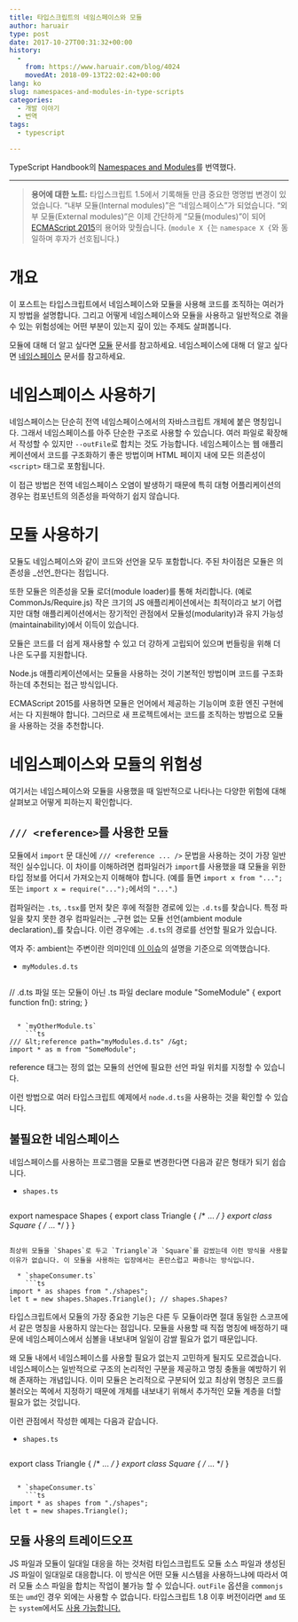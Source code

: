 ```yaml
---
title: 타입스크립트의 네임스페이스와 모듈
author: haruair
type: post
date: 2017-10-27T00:31:32+00:00
history:
  - 
    from: https://www.haruair.com/blog/4024
    movedAt: 2018-09-13T22:02:42+00:00
lang: ko
slug: namespaces-and-modules-in-type-scripts
categories:
  - 개발 이야기
  - 번역
tags:
  - typescript

---
```

TypeScript Handbook의 [Namespaces and Modules][1]를 번역했다.

* * *

> **용어에 대한 노트:** 타입스크립트 1.5에서 기록해둘 만큼 중요한 명명법 변경이 있었습니다. &#8220;내부 모듈(Internal modules)&#8221;은 &#8220;네임스페이스&#8221;가 되었습니다. &#8220;외부 모듈(External modules)&#8221;은 이제 간단하게 &#8220;모듈(modules)&#8221;이 되어 [ECMAScript 2015][2]의 용어와 맞췄습니다. (`module X {`는 `namespace X {`와 동일하며 후자가 선호됩니다.) 

# 개요

이 포스트는 타입스크립트에서 네임스페이스와 모듈을 사용해 코드를 조직하는 여러가지 방법을 설명합니다. 그리고 어떻게 네임스페이스와 모듈을 사용하고 일반적으로 겪을 수 있는 위험성에는 어떤 부분이 있는지 깊이 있는 주제도 살펴봅니다.

모듈에 대해 더 알고 싶다면 [모듈][3] 문서를 참고하세요. 네임스페이스에 대해 더 알고 싶다면 [네임스페이스][4] 문서를 참고하세요.

# 네임스페이스 사용하기

네임스페이스는 단순히 전역 네임스페이스에서의 자바스크립트 개체에 붙은 명칭입니다. 그래서 네임스페이스를 아주 단순한 구조로 사용할 수 있습니다. 여러 파일로 확장해서 작성할 수 있지만 `--outFile`로 합치는 것도 가능합니다. 네임스페이스는 웹 애플리케이션에서 코드를 구조화하기 좋은 방법이며 HTML 페이지 내에 모든 의존성이 `<script>` 태그로 포함됩니다.

이 접근 방법은 전역 네임스페이스 오염이 발생하기 때문에 특히 대형 어플리케이션의 경우는 컴포넌트의 의존성을 파악하기 쉽지 않습니다.

# 모듈 사용하기

모듈도 네임스페이스와 같이 코드와 선언을 모두 포함합니다. 주된 차이점은 모듈은 의존성을 _선언_한다는 점입니다.

또한 모듈은 의존성을 모듈 로더(module loader)를 통해 처리합니다. (예로 CommonJs/Require.js) 작은 크기의 JS 애플리케이션에서는 최적이라고 보기 어렵지만 대형 애플리케이션에서는 장기적인 관점에서 모듈성(modularity)과 유지 가능성(maintainability)에서 이득이 있습니다.
  
모듈은 코드를 더 쉽게 재사용할 수 있고 더 강하게 고립되어 있으며 번들링을 위해 더 나은 도구를 지원합니다.

Node.js 애플리케이션에서는 모듈을 사용하는 것이 기본적인 방법이며 코드를 구조화하는데 추천되는 접근 방식입니다.

ECMAScript 2015를 사용하면 모듈은 언어에서 제공하는 기능이며 호환 엔진 구현에서는 다 지원해야 합니다. 그러므로 새 프로젝트에서는 코드를 조직하는 방법으로 모듈을 사용하는 것을 추천합니다.

# 네임스페이스와 모듈의 위험성

여기서는 네임스페이스와 모듈을 사용했을 때 일반적으로 나타나는 다양한 위험에 대해 살펴보고 어떻게 피하는지 확인합니다.

## `/// <reference>`를 사용한 모듈

모듈에서 `import` 문 대신에 `/// <reference ... />` 문법을 사용하는 것이 가장 일반적인 실수입니다. 이 차이를 이해하려면 컴파일러가 `import`를 사용했을 떄 모듈을 위한 타입 정보를 어디서 가져오는지 이해해야 합니다. (예를 들면 `import x from "...";` 또는 `import x = require("...");`에서의 `"..."`.)

컴파일러는 `.ts`, `.tsx`를 먼저 찾은 후에 적절한 경로에 있는 `.d.ts`를 찾습니다. 특정 파일을 찾지 못한 경우 컴파일러는 _구현 없는 모듈 선언(ambient module declaration)_를 찾습니다. 이런 경우에는 `.d.ts`의 경로를 선언할 필요가 있습니다.

역자 주: ambient는 주변이란 의미인데 [이 이슈][5]의 설명을 기준으로 의역했습니다.

  * `myModules.d.ts` 
    ```ts
// .d.ts 파일 또는 모듈이 아닌 .ts 파일
declare module "SomeModule" {
  export function fn(): string;
}
```

  * `myOtherModule.ts` 
    ```ts
/// &lt;reference path="myModules.d.ts" /&gt;
import * as m from "SomeModule";
```

reference 태그는 정의 없는 모듈의 선언에 필요한 선언 파일 위치를 지정할 수 있습니다.
  
이런 방법으로 여러 타입스크립트 예제에서 `node.d.ts`을 사용하는 것을 확인할 수 있습니다.

## 불필요한 네임스페이스

네임스페이스를 사용하는 프로그램을 모듈로 변경한다면 다음과 같은 형태가 되기 쉽습니다.

  * `shapes.ts` 
    ```ts
export namespace Shapes {
  export class Triangle { /* ... */ }
  export class Square { /* ... */ }
}
```

최상위 모듈을 `Shapes`로 두고 `Triangle`과 `Square`를 감쌌는데 이런 방식을 사용할 이유가 없습니다. 이 모듈을 사용하는 입장에서는 혼란스럽고 짜증나는 방식입니다.

  * `shapeConsumer.ts` 
    ```ts
import * as shapes from "./shapes";
let t = new shapes.Shapes.Triangle(); // shapes.Shapes?
```

타입스크립트에서 모듈의 가장 중요한 기능은 다른 두 모듈이라면 절대 동일한 스코프에서 같은 명칭을 사용하지 않는다는 점입니다. 모듈을 사용할 때 직접 명칭에 배정하기 때문에 네임스페이스에서 심볼을 내보내며 일일이 감쌀 필요가 없기 때문입니다.

왜 모듈 내에서 네임스페이스를 사용할 필요가 없는지 고민하게 될지도 모르겠습니다. 네임스페이스는 일반적으로 구조의 논리적인 구분을 제공하고 명칭 충돌을 예방하기 위해 존재하는 개념입니다. 이미 모듈은 논리적으로 구분되어 있고 최상위 명칭은 코드를 불러오는 쪽에서 지정하기 때문에 개체를 내보내기 위해서 추가적인 모듈 계층을 더할 필요가 없는 것입니다.

이런 관점에서 작성한 예제는 다음과 같습니다.

  * `shapes.ts` 
    ```ts
export class Triangle { /* ... */ }
export class Square { /* ... */ }
```

  * `shapeConsumer.ts` 
    ```ts
import * as shapes from "./shapes";
let t = new shapes.Triangle();
```

## 모듈 사용의 트레이드오프

JS 파일과 모듈이 일대일 대응을 하는 것처럼 타입스크립트도 모듈 소스 파일과 생성된 JS 파일이 일대일로 대응합니다. 이 방식은 어떤 모듈 시스템을 사용하느냐에 따라서 여러 모듈 소스 파일을 합치는 작업이 불가능 할 수 있습니다. `outFile` 옵션을 `commonjs` 또는 `umd`인 경우 외에는 사용할 수 없습니다. 타입스크립트 1.8 이후 버전이라면 `amd` 또는 `system`에서도 [사용 가능합니다.][6]

 [1]: https://www.typescriptlang.org/docs/handbook/namespaces-and-modules.html
 [2]: http://www.ecma-international.org/ecma-262/6.0/
 [3]: https://www.typescriptlang.org/docs/handbook/modules.html
 [4]: https://www.typescriptlang.org/docs/handbook/namespaces.html
 [5]: https://github.com/Microsoft/TypeScript-Handbook/issues/180
 [6]: https://www.typescriptlang.org/docs/handbook/release-notes/typescript-1-8.html#concatenate-amd-and-system-modules-with---outfile